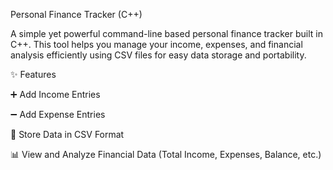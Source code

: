 Personal Finance Tracker (C++)

A simple yet powerful command-line based personal finance tracker built in C++. This tool helps you manage your income, expenses, and financial analysis efficiently using CSV files for easy data storage and portability.

✨ Features

➕ Add Income Entries

➖ Add Expense Entries

📂 Store Data in CSV Format

📊 View and Analyze Financial Data (Total Income, Expenses, Balance, etc.)
